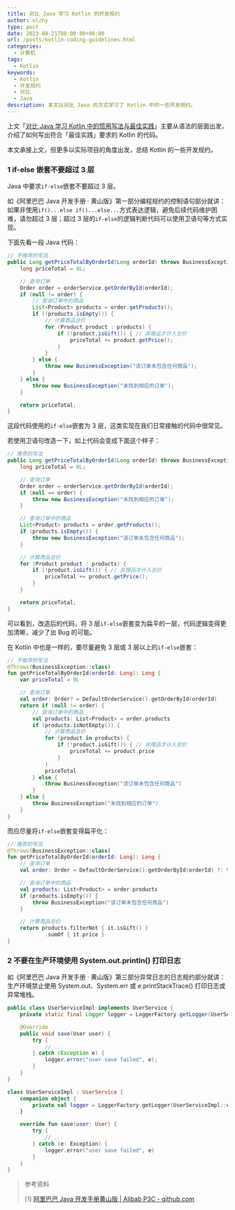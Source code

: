 ```yaml
---
title: 对比 Java 学习 Kotlin 的开发规约
author: olzhy
type: post
date: 2023-08-21T08:00:00+08:00
url: /posts/kotlin-coding-guidelines.html
categories:
  - 计算机
tags:
  - Kotlin
keywords:
  - Kotlin
  - 开发规约
  - 对比
  - Java
description: 本文以对比 Java 的方式学习了 Kotlin 中的一些开发规约。
---
```


上文「[对比 Java 学习 Kotlin 中的惯用写法与最佳实践](https://olzhy.github.io/posts/kotlin-idioms-and-best-practices.html)」主要从语法的层面出发，介绍了如何写出符合「最佳实践」要求的 Kotlin 的代码。

本文承接上文，但更多以实际项目的角度出发，总结 Kotlin 的一些开发规约。

### 1 if-else 嵌套不要超过 3 层

Java 中要求`if-else`嵌套不要超过 3 层。

如《阿里巴巴 Java 开发手册 · 黄山版》第一部分编程规约的控制语句部分就讲：如果非使用`if()...else if()...else...`方式表达逻辑，避免后续代码维护困难，请勿超过 3 层；超过 3 层的`if-else`的逻辑判断代码可以使用卫语句等方式实现。

下面先看一段 Java 代码：

```java
// 不推荐的写法
public Long getPriceTotalByOrderId(Long orderId) throws BusinessException {
    long priceTotal = 0L;

    // 查询订单
    Order order = orderService.getOrderById(orderId);
    if (null != order) {
        // 查询订单中的商品
        List<Product> products = order.getProducts();
        if (!products.isEmpty()) {
            // 计算商品总价
            for (Product product : products) {
                if (!product.isGift()) { // 非赠品才计入总价
                    priceTotal += product.getPrice();
                }
            }
        } else {
            throw new BusinessException("该订单未包含任何商品");
        }
    } else {
        throw new BusinessException("未找到相应的订单");
    }

    return priceTotal;
}
```

这段代码使用的`if-else`嵌套为 3 层，这类实现在我们日常接触的代码中很常见。

若使用卫语句改造一下，如上代码会变成下面这个样子：

```java
// 推荐的写法
public Long getPriceTotalByOrderId(Long orderId) throws BusinessException {
    long priceTotal = 0L;

    // 查询订单
    Order order = orderService.getOrderById(orderId);
    if (null == order) {
        throw new BusinessException("未找到相应的订单");
    }

    // 查询订单中的商品
    List<Product> products = order.getProducts();
    if (products.isEmpty()) {
        throw new BusinessException("该订单未包含任何商品");
    }

    // 计算商品总价
    for (Product product : products) {
        if (!product.isGift()) { // 非赠品才计入总价
            priceTotal += product.getPrice();
        }
    }

    return priceTotal;
}
```

可以看到，改造后的代码，将 3 层`if-else`嵌套变为扁平的一层，代码逻辑变得更加清晰，减少了出 Bug 的可能。

在 Kotlin 中也是一样的，要尽量避免 3 层或 3 层以上的`if-else`嵌套：

```kotlin
// 不推荐的写法
@Throws(BusinessException::class)
fun getPriceTotalByOrderId(orderId: Long): Long {
    var priceTotal = 0L

    // 查询订单
    val order: Order? = DefaultOrderService().getOrderById(orderId)
    return if (null != order) {
        // 查询订单中的商品
        val products: List<Product> = order.products
        if (products.isNotEmpty()) {
            // 计算商品总价
            for (product in products) {
                if (!product.isGift()) { // 非赠品才计入总价
                    priceTotal += product.price
                }
            }
            priceTotal
        } else {
            throw BusinessException("该订单未包含任何商品")
        }
    } else {
        throw BusinessException("未找到相应的订单")
    }
}
```

而应尽量将`if-else`嵌套变得扁平化：

```kotlin
// 推荐的写法
@Throws(BusinessException::class)
fun getPriceTotalByOrderId(orderId: Long): Long {
    // 查询订单
    val order: Order = DefaultOrderService().getOrderById(orderId) ?: throw BusinessException("未找到相应的订单")

    // 查询订单中的商品
    val products: List<Product> = order.products
    if (products.isEmpty()) {
        throw BusinessException("该订单未包含任何商品")
    }

    // 计算商品总价
    return products.filterNot { it.isGift() }
            .sumOf { it.price }
}
```

### 2 不要在生产环境使用 System.out.println() 打印日志

如《阿里巴巴 Java 开发手册 · 黄山版》第三部分异常日志的日志规约部分就讲：生产环境禁止使用 System.out、System.err 或 e.printStackTrace() 打印日志或异常堆栈。

```java
public class UserServiceImpl implements UserService {
    private static final Logger logger = LoggerFactory.getLogger(UserServiceImpl.class);

    @Override
    public void save(User user) {
        try {
            // ...
        } catch (Exception e) {
            logger.error("user save failed", e);
        }
    }
}
```

```kotlin
class UserServiceImpl : UserService {
    companion object {
        private val logger = LoggerFactory.getLogger(UserServiceImpl::class.java)
    }

    override fun save(user: User) {
        try {
            // ...
        } catch (e: Exception) {
            logger.error("user save failed", e)
        }
    }
}
```

> 参考资料
>
> [1] [阿里巴巴 Java 开发手册黄山版 | Alibab P3C - github.com](https://github.com/alibaba/p3c)
